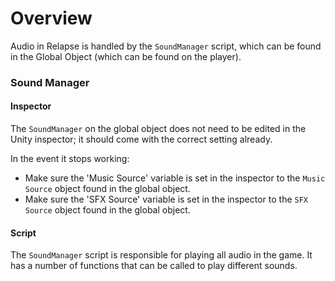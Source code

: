 # Overview

Audio in Relapse is handled by the `SoundManager` script, which can be found in the Global Object (which can be found on the player).

### Sound Manager

#### Inspector

The `SoundManager` on the global object does not need to be edited in the Unity inspector; it should come with the correct setting already.

In the event it stops working:

- Make sure the 'Music Source' variable is set in the inspector to the `Music Source` object found in the global object.
- Make sure the 'SFX Source' variable is set in the inspector to the `SFX Source` object found in the global object.

#### Script

The `SoundManager` script is responsible for playing all audio in the game. It has a number of functions that can be called to play different sounds.

```csharp

```
